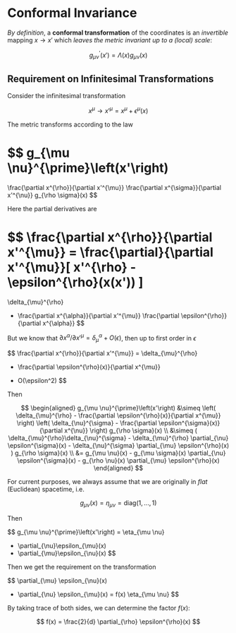 # Conformal Invariance

*By definition*, a **conformal transformation** of the coordinates is an *invertible* mapping $x\to x'$ which *leaves the metric invariant up to a (local) scale*:

$$
g_{\mu \nu}^{\prime}\left(x'\right)
= \Lambda(x) g_{\mu \nu}(x)
$$

## Requirement on Infinitesimal Transformations

Consider the infinitesimal transformation

$$
x^{\mu}\to x'^{\mu}=x^{\mu}+\epsilon^{\mu}(x)
$$

The metric transforms according to the law

$$
g_{\mu \nu}^{\prime}\left(x'\right)
= 
\frac{\partial x^{\rho}}{\partial x'^{\mu}}
\frac{\partial x^{\sigma}}{\partial x'^{\nu}}
g_{\rho \sigma}(x)
$$

Here the partial derivatives are

$$
\frac{\partial x^{\rho}}{\partial x'^{\mu}}
= \frac{\partial}{\partial x'^{\mu}}[
    x'^{\rho} 
    - \epsilon^{\rho}(x(x'))
]
= 
\delta_{\mu}^{\rho}
- \frac{\partial x^{\alpha}}{\partial x'^{\mu}}
\frac{\partial \epsilon^{\rho}}{\partial x^{\alpha}}
$$

But we know that $\partial x^{\alpha}/\partial x'^{\mu} = \delta_{\mu}^{\alpha} + O(\epsilon)$, then up to first order in $\epsilon$

$$
\frac{\partial x^{\rho}}{\partial x'^{\mu}}
= \delta_{\mu}^{\rho}
- \frac{\partial \epsilon^{\rho}(x)}{\partial x^{\mu}}
+ O(\epsilon^2)
$$

Then

$$
\begin{aligned}
    g_{\mu \nu}^{\prime}\left(x'\right)
    &\simeq \left(
        \delta_{\mu}^{\rho}
        - \frac{\partial \epsilon^{\rho}(x)}{\partial x^{\mu}}
    \right) \left(
        \delta_{\nu}^{\sigma}
        - \frac{\partial \epsilon^{\sigma}(x)}{\partial x^{\nu}}
    \right) g_{\rho \sigma}(x)
    \\
    &\simeq (
        \delta_{\mu}^{\rho}\delta_{\nu}^{\sigma}
        - \delta_{\mu}^{\rho} \partial_{\nu} \epsilon^{\sigma}(x)
        - \delta_{\nu}^{\sigma} \partial_{\mu} \epsilon^{\rho}(x)
    ) g_{\rho \sigma}(x)
    \\
    &= g_{\mu \nu}(x)
    - g_{\mu \sigma}(x) \partial_{\nu} \epsilon^{\sigma}(x)
    - g_{\rho \nu}(x) \partial_{\mu} \epsilon^{\rho}(x)
\end{aligned}
$$

For current purposes, we always assume that we are originally in *flat* (Euclidean) spacetime, i.e.

$$
g_{\mu \nu}(x) = \eta_{\mu \nu}
= \text{diag}(1,...,1)
$$

Then

$$
g_{\mu \nu}^{\prime}\left(x'\right)
= \eta_{\mu \nu}
- \partial_{\nu}\epsilon_{\mu}(x)
- \partial_{\mu}\epsilon_{\nu}(x)
$$

Then we get the requirement on the transformation

$$
\partial_{\mu} \epsilon_{\nu}(x)
+ \partial_{\nu} \epsilon_{\mu}(x)
= f(x) \eta_{\mu \nu}
$$

By taking trace of both sides, we can determine the factor $f(x)$:

$$
f(x) = \frac{2}{d} \partial_{\rho} \epsilon^{\rho}(x)
$$
